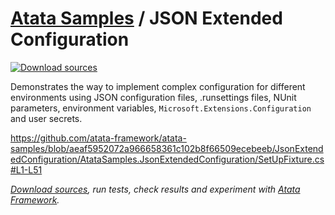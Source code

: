# [Atata Samples](https://github.com/atata-framework/atata-samples) / JSON Extended Configuration

[![Download sources](https://img.shields.io/badge/Download-sources-brightgreen.svg)](https://github.com/atata-framework/atata-samples/raw/master/_archives/JsonExtendedConfiguration.zip)

Demonstrates the way to implement complex configuration for different environments using
JSON configuration files, .runsettings files, NUnit parameters, environment variables, `Microsoft.Extensions.Configuration` and user secrets.

https://github.com/atata-framework/atata-samples/blob/aeaf5952072a966658361c102b8f66509ecebeeb/JsonExtendedConfiguration/AtataSamples.JsonExtendedConfiguration/SetUpFixture.cs#L1-L51

*[Download sources](https://github.com/atata-framework/atata-samples/raw/master/_archives/JsonExtendedConfiguration.zip), run tests, check results and experiment with [Atata Framework](https://atata.io).*